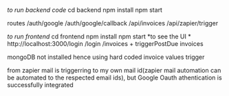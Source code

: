 *to run backend code*
cd backend
npm install
npm start

routes
/auth/google
/auth/google/callback
/api/invoices
/api/zapier/trigger

*to run frontend*
cd frontend
npm install
npm start
*to see the UI * http://localhost:3000/login
/login
/invoices + triggerPostDue invoices

mongoDB not installed hence using hard coded invoice values
trigger

from zapier mail is triggerring to my own mail id(zapier mail automation can be automated to the respected email ids), but Google Oauth athentication is successfully integrated
